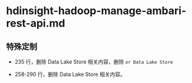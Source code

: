# hdinsight-hadoop-manage-ambari-rest-api.md

## 特殊定制

* 235 行，删除 Data Lake Store 相关内容，删除 `or Data Lake Store`

* 258-290 行，删除 Data Lake Store 相关内容。